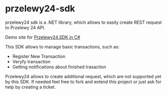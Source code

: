 # przelewy24-sdk
przelewy24 sdk is a .NET library, which allows to easily create REST request to Przelewy 24 API.


Demo site for <a href="https://iprogramista.pl/code/przelewy24-sdk">Przelewy24.SDK in C#</a>

This SDK allows to manage basic transactions, such as:
 - Register New Transaction
 - Veryfy transaction
 - Getting notifications about finished trasaction

 Przelewy24 allows to create additional request, which are not supported yet by this SDK. 
 If needed feel free to fork and extend this project or just ask for help by creating a ticket.